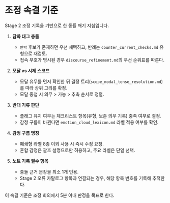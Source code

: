 # 조정 속결 기준

Stage 2 조정 기록을 기반으로 한 동률 깨기 지침입니다.

1. **담화 태그 충돌**
   - `반박` 후보가 존재하면 우선 채택하고, 반례는 `counter_current_checks.md` 유형으로 재검토.
   - 접속 부호가 명시된 경우 `discourse_refinement.md`의 우선 순위표를 따른다.

2. **모달 vs 시제 스코프**
   - 모달 유무를 먼저 확인한 뒤 결정 트리(`scope_modal_tense_resolution.md`)를 따라 상위 고리를 확정.
   - 모달 중첩 시 의무 > 가능 > 추측 순서로 정렬.

3. **반대 기류 판단**
   - 플래그 유지 여부는 체크리스트 항목(유형, 보존 의무 기록) 충족 여부로 결정.
   - 감정 구름이 바뀐다면 `emotion_cloud_lexicon.md` 라벨 적용 여부를 확인.

4. **감정 구름 명칭**
   - 폐쇄형 라벨 8종 이외 사용 시 즉시 수정 요청.
   - 혼합 감정은 괄호 설명으로만 허용하고, 주요 라벨은 단일 선택.

5. **노트 기록 필수 항목**
   - 충돌 근거 문장을 최소 1개 인용.
   - Stage 2 오류 카탈로그 항목과 연결되는 경우, 해당 항목 번호를 기록해 추적한다.

이 속결 기준은 조정 회의에서 5분 이내 판정을 목표로 한다.
